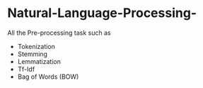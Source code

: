 # Natural-Language-Processing-

All the Pre-processing task such as
- Tokenization
- Stemming 
- Lemmatization
- Tf-Idf
- Bag of Words (BOW)


